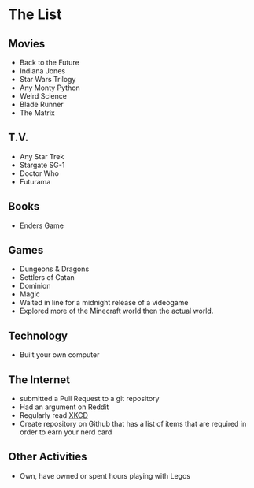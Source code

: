 
# The List

## Movies
* Back to the Future
* Indiana Jones
* Star Wars Trilogy
* Any Monty Python
* Weird Science
* Blade Runner
* The Matrix

## T.V.
* Any Star Trek
* Stargate SG-1
* Doctor Who
* Futurama

## Books
* Enders Game

## Games
* Dungeons & Dragons
* Settlers of Catan
* Dominion
* Magic
* Waited in line for a midnight release of a videogame
* Explored more of the Minecraft world then the actual world.

## Technology
* Built your own computer

## The Internet
* submitted a Pull Request to a git repository
* Had an argument on Reddit
* Regularly read [XKCD](http://xkcd.com)
* Create repository on Github that has a list of items that are required in order to earn your nerd card

## Other Activities
* Own, have owned or spent hours playing with Legos

